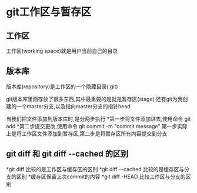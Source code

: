 # git工作区与暂存区
## 工作区
工作区(working space)就是用户当前自己的目录
## 版本库
版本库(repository)是工作区的一个隐藏目录(.git)

git版本库里面存放了很多东西,其中最重要的是就是暂存区(stage)
还有git为我创建的一个master分支,以及指向master分支的指针head

当我们把文件添加到版本库时,是分两步执行
*第一步将文件添加进去,使用命令
	git add <file>
*第二步提交更改,使用命令
	git commit -m "commit message"
第一步实际上是将工作区文件添加到暂存区,第二步是将暂存区所有内容提交到分支
## git diff 和 git diff --cached 的区别
*git diff 比较的是工作区与缓存区的区别
*git diff --cached 比较的是缓存区与分支的区别
*缓存区保留上次commit的内容
*git diff -HEAD 比较工作区与分支的区别
